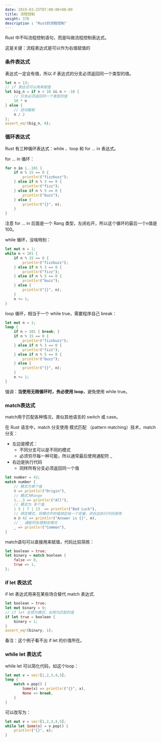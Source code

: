 ```yaml
---
date: 2019-03-25T07:00:00+08:00
title: 流程控制
weight: 370
description : "Rust的流程控制"
---
```


Rust 中不叫流程控制语句，而是叫做流程控制表达式。

这是关键：流程表达式是可以作为右值赋值的

### 条件表达式

表达式一定会有值，所以 if 表达式的分支必须返回同一个类型的值。

```rust
let n = 13;
// if 表达式可以用来赋值
let big_n = if n < 10 && n > -10 {
    // 分支必须返回同一个类型的值
    10 * n
} else {
    // 自动截取
    n / 2
};
assert_eq!(big_n, 6);
```

### 循环表达式

Rust 有三种循环表达式：while 、loop 和 for ... in 表达式。

for ... in 循环：

```rust
for n in 1..101 {
    if n % 15 == 0 {
        println!("fizzbuzz");
    } else if n % 3 == 0 {
        println!("fizz");
    } else if n % 5 == 0 {
        println!("buzz");
    } else {
        println!("{}", n);
    }
}
```

注意 for ... in 后面是一个 Rang 类型，左闭右开，所以这个循环的最后一个n值是100。

while 循环，没啥特别：

```rust
let mut n = 1;
while n < 101 {
    if n % 15 == 0 {
        println!("fizzbuzz");
    } else if n % 3 == 0 {
        println!("fizz");
    } else if n % 5 == 0 {
        println!("buzz");
    } else {
        println!("{}", n);
    }
    n += 1;
}
```

loop 循环，相当于一个 while true，需要程序自己 break：

```rust
let mut n = 1;
loop {
    if n > 101 { break; }
    if n % 15 == 0 {
        println!("fizzbuzz");
    } else if n % 3 == 0 {
        println!("fizz");
    } else if n % 5 == 0 {
        println!("buzz");
    } else {
        println!("{}", n);
    }
    n += 1;
}
```

强调：**当使用无限循环时，务必使用 loop**，避免使用 while true。

### match表达式

match用于匹配各种情况，类似其他语言的 switch 或 case。

在 Rust 语言中，match 分支使用 模式匹配 （pattern matching）技术，match分支：

- 左边是模式：
	- 不同分支可以是不同的模式
	- 必须穷尽每一种可能，所以通常最后使用通配符 _ 
- 右边是执行代码
	- 同样所有分支必须返回同一个值

```rust
let number = 42;
match number {
    // 模式为单个值
    0 => println!("Origin"),
    // 模式为Range
    1...3 => println!("All"),
    // 模式为 多个值
    | 5 | 7 | 13  => println!("Bad Luck"),
    // 绑定模式，将模式中的值绑定给一个变量，供右边执行代码使用
    n @ 42 => println!("Answer is {}", n),
    // _ 通配符处理剩余情况
    _ => println!("Common"),
}
```

match语句可以直接用来赋值，代码比较简练：

```rust
let boolean = true;
let binary = match boolean {
    false => 0,
    true => 1,
};
```



### if let 表达式

if let 表达式用来在某些场合替代 match 表达式.

```rust
let boolean = true;
let mut binary = 0;
// if let 左侧为模式，右侧为匹配的值
if let true = boolean {
    binary = 1;
}
assert_eq!(binary, 1);
```

备注：这个例子看不出 if let 的价值所在。

### while let 表达式

while let 可以简化代码，如这个loop：

```rust
let mut v = vec![1,2,3,4,5];
loop {
    match v.pop() {
        Some(x) => println!("{}", x),
        None => break,
    }
}
```

可以改写为：

```rust
let mut v = vec![1,2,3,4,5];
while let Some(x) = v.pop() {
    println!("{}", x);
}
```

